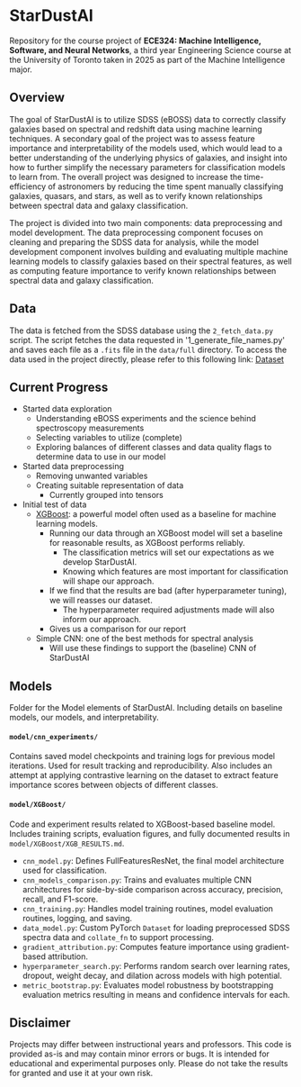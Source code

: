 # StarDustAI

Repository for the course project of **ECE324: Machine Intelligence, Software, and Neural Networks**, a third year Engineering Science course at the University of Toronto taken in 2025 as part of the Machine Intelligence major.

## Overview
The goal of StarDustAI is to utilize SDSS (eBOSS) data to correctly classify galaxies based on spectral and redshift data using machine learning techniques. A secondary goal of the project was to assess feature importance and interpretability of the models used, which would lead to a better understanding of the underlying physics of galaxies, and insight into how to further simplify the necessary parameters for classification models to learn from. The overall project was designed to increase the time-efficiency of astronomers by reducing the time spent manually classifying galaxies, quasars, and stars, as well as to verify known relationships between spectral data and galaxy classification.

The project is divided into two main components: data preprocessing and model development. The data preprocessing component focuses on cleaning and preparing the SDSS data for analysis, while the model development component involves building and evaluating multiple machine learning models to classify galaxies based on their spectral features, as well as computing feature importance to verify known relationships between spectral data and galaxy classification.

## Data
The data is fetched from the SDSS database using the `2_fetch_data.py` script. The script fetches the data requested in '1_generate_file_names.py' and saves each file as a `.fits` file in the `data/full` directory. To access the data used in the project directly, please refer to this following link: [Dataset](https://utoronto-my.sharepoint.com/:u:/g/personal/sarvnaz_ale_mail_utoronto_ca/EdfmeoDkF6BFlp5z9fwOt2oBw71Qc-u0pft_NT2IOoSc7Q?e=uWI8a1)

## Current Progress
- Started data exploration
    - Understanding eBOSS experiments and the science behind spectroscopy measurements
    - Selecting variables to utilize (complete)
    - Exploring balances of different classes and data quality flags to determine data to use in our model
- Started data preprocessing
    - Removing unwanted variables
    - Creating suitable representation of data
        - Currently grouped into tensors
- Initial test of data
    - [XGBoost](https://xgboost.readthedocs.io/en/stable/): a powerful model often used as a baseline for machine learning models.
        - Running our data through an XGBoost model will set a baseline for reasonable results, as XGBoost performs reliably.
            - The classification metrics will set our expectations as we develop StarDustAI.
            - Knowing which features are most important for classification will shape our approach.
        - If we find that the results are bad (after hyperparameter tuning), we will reasses our dataset.
            - The hyperparameter required adjustments made will also inform our approach.
        - Gives us a comparison for our report
    - Simple CNN: one of the best methods for spectral analysis
        - Will use these findings to support the (baseline) CNN of StarDustAI

## Models
Folder for the Model elements of StarDustAI. Including details on baseline models, our models, and interpretability.

#### `model/cnn_experiments/`
Contains saved model checkpoints and training logs for previous model iterations. Used for result tracking and reproducibility. Also includes an attempt at applying contrastive learning on the dataset to extract feature importance scores between objects of different classes.

#### `model/XGBoost/`
Code and experiment results related to XGBoost-based baseline model. Includes training scripts, evaluation figures, and fully documented results in `model/XGBoost/XGB_RESULTS.md`.

- `cnn_model.py`: Defines FullFeaturesResNet, the final model architecture used for classification.
- `cnn_models_comparison.py`: Trains and evaluates multiple CNN architectures for side-by-side comparison across accuracy, precision, recall, and F1-score.
- `cnn_training.py`: Handles model training routines, model evaluation routines, logging, and saving.
- `data_model.py`: Custom PyTorch `Dataset` for loading preprocessed SDSS spectra data and `collate_fn` to support processing.
- `gradient_attribution.py`: Computes feature importance using gradient-based attribution.
- `hyperparameter_search.py`: Performs random search over learning rates, dropout, weight decay, and dilation across models with high potential.
- `metric_bootstrap.py`: Evaluates model robustness by bootstrapping evaluation metrics resulting in means and confidence intervals for each.


## Disclaimer
Projects may differ between instructional years and professors. This code is provided as-is and may contain minor errors or bugs. It is intended for educational and experimental purposes only. Please do not take the results for granted and use it at your own risk. 

